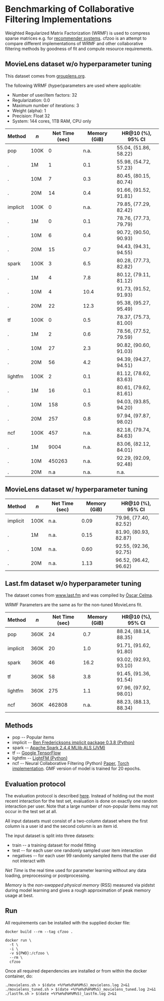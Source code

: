 # Benchmarking of Collaborative Filtering Implementations

 Weighted Regularized Matrix Factorization (WRMF) is used to compress sparse matrices e.g. for [recommender systems](http://yifanhu.net/PUB/cf.pdf). cfzoo is an attempt to compare different implementations of WRMF and other collaborative filtering methods by goodness of fit and compute resource requirements.


## MovieLens dataset w/o hyperparameter tuning
This dataset comes from [grouplens.org](https://grouplens.org/datasets/movielens/).

The following WRMF (hyper)parameters are used where applicable:
* Number of user/item factors: 32
* Regularization: 0.0
* Maximum number of iterations: 3
* Weight (alpha): 1
* Precision: Float 32
* System: 144 cores, 1TB RAM, CPU only

Method   | *n*  | Net Time (sec) | Memory (GiB) | HR@10 (%), 95% CI
---------|------|----------------|--------------|------------------------
pop      | 100K |      0         |   n.a.       | 55.04, (51.86, 58.22)
.        | 1M   |      1         |   0.1        | 55.98, (54.72, 57.23)
.        | 10M  |      7         |   0.3        | 80.45, (80.15, 80.74)
.        | 20M  |      14        |   0.4        | 91.66, (91.52, 91.81)
implicit | 100K |      0         |   n.a.       | 79.85, (77.29, 82.42)
.        | 1M   |      0         |   0.1        | 78.76, (77.73, 79.79)
.        | 10M  |      6         |   0.4        | 90.72, (90.50, 90.93)
.        | 20M  |      15        |   0.7        | 94.43, (94.31, 94.55)
spark    | 100K |      3         |   6.5        | 80.28, (77.73, 82.82)
.        | 1M   |      4         |   7.8        | 80.12, (79.11, 81.12)
.        | 10M  |      4         |   10.4       | 91.73, (91.52, 91.93)
.        | 20M  |      22        |   12.3       | 95.38, (95.27, 95.49)
tf       | 100K |      0         |   0.5        | 78.37, (75.73, 81.00)
.        | 1M   |      2         |   0.6        | 78.56, (77.52, 79.59)
.        | 10M  |      27        |   2.3        | 90.82, (90.60, 91.03)
.        | 20M  |      56        |   4.2        | 94.39, (94.27, 94.51)
lightfm  | 100K |      2         |   0.1        | 81.12, (78.62, 83.63)
.        | 1M   |      16        |   0.1        | 80.61, (79.62, 81.61)
.        | 10M  |      158       |   0.5        | 94.03, (93.85, 94.20)
.        | 20M  |      257       |   0.8        | 97.94, (97.87, 98.02)
ncf      | 100K |      457       |   n.a.       | 82.18, (79.74, 84.63)
.        | 1M   |      9004      |   n.a.       | 83.06, (82.12, 84.01)
.        | 10M  |      450263    |   n.a.       | 92.29, (92.09, 92.48)
.        | 20M  |      n.a       |   n.a.       | n.a.


## MovieLens dataset w/ hyperparameter tuning
Method   | *n*  | Net Time (sec) | Memory (GiB) | HR@10 (%), 95% CI
---------|------|----------------|--------------|------------------------
implicit | 100K |      n.a.      |   0.09       | 79.96, (77.40, 82.52)
.        | 1M   |      n.a.      |   0.15       | 81.90, (80.93, 82.87)
.        | 10M  |      n.a.      |   0.60       | 92.55, (92.36, 92.75)
.        | 20M  |      n.a.      |   1.13       | 96.52, (96.42, 96.62)



## Last.fm dataset w/o hyperparameter tuning
The dataset comes from www.last.fm and was compiled by [Òscar Celma](http://ocelma.net/MusicRecommendationDataset/lastfm-360K.html).

WRMF Parameters are the same as for the non-tuned MovieLens fit.

Method   | *n*  | Net Time (sec) |   Memory (GiB) | HR@10 (%), 95% CI
---------|------|----------------|----------------|------------------------
pop      | 360K |      24        |   0.7          | 88.24, (88.14, 88.35)
implicit | 360K |      20        |   1.0          | 91.71, (91.62, 91.80)
spark    | 360K |      46        |   16.2         | 93.02, (92.93, 93.10)
tf       | 360K |      58        |   3.8          | 91.45, (91.36, 91.54)
lightfm  | 360K |      275       |   1.1          | 97.96, (97.92, 98.01)
ncf      | 360K |      462808    |   n.a.         | 88.23, (88.13, 88.34)


## Methods
* pop -- Popular items
* implicit -- [Ben Fredericksons implicit package 0.3.8 (Python)](https://github.com/benfred/implicit)
* spark -- [Apache Spark 2.4.4 MLlib ALS (JVM)](http://spark.apache.org/)
* tf -- [Google TensorFlow](https://www.tensorflow.org/api_docs/python/tf/contrib/factorization/WALSModel)
* lightfm -- [LightFM (Python)](https://github.com/lyst/lightfm)
* ncf -- Neural Collaborative Filtering (Python) [Paper](https://github.com/guoyang9/NCF), [Torch implementation](https://www.comp.nus.edu.sg/~xiangnan/papers/ncf.pdf). GMF version of model is trained for 20 epochs.


## Evaluation protocol
The evaluation protocol is described [here](https://www.comp.nus.edu.sg/~xiangnan/papers/ncf.pdf). Instead of holding out the most recent interaction for the test set, evaluation is done on exactly one random interaction per user. Note that a large number of non-popular items may not occur in the test set at all.

All input datasets must consist of a two-column dataset where the first column is a user id and the second column is an item id.

The input dataset is split into three datasets:
* train -- a training dataset for model fitting
* test -- for each user one randomly sampled user item interaction
* negatives -- for each user 99 randomly sampled items that the user did not interact with

*Net Time* is the real time used for parameter learning without any data loading, preprocessing or postprocessing.

*Memory* is the *non-swapped physical memory* (RSS) measured via pidstst during model learning and gives a rough approximation of peak memory usage at best.


## Run
All requirements can be installed with the supplied docker file:
```
docker build --rm --tag cfzoo .

docker run \
  -t \
  -i \
  -v ${PWD}:/cfzoo \
  --rm \
  cfzoo

```

Once all required dependencies are installed or from within the docker container, do:
```
./movielens.sh > $(date +%Y%m%d%H%M%S)_movielens.log 2>&1
./movielens_tuned.sh > $(date +%Y%m%d%H%M%S)_movielens_tuned.log 2>&1
./lastfm.sh > $(date +%Y%m%d%H%M%S)_lastfm.log 2>&1
```
